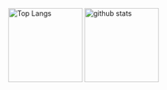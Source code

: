 <img alt="Top Langs" height="150px" src="https://github-readme-stats.vercel.app/api/top-langs/?username=fujinamire&layout=compact&show_icons=true&theme=onedark" />

<img alt="github stats" height="150px" src="https://github-readme-stats.vercel.app/api?username=fujinamire&theme=onedark&show_icons=ture" />

<!--
**fujinamire/fujinamire** is a ✨ _special_ ✨ repository because its `README.md` (this file) appears on your GitHub profile.

Here are some ideas to get you started:

- 🔭 I’m currently working on ...
- 🌱 I’m currently learning ...
- 👯 I’m looking to collaborate on ...
- 🤔 I’m looking for help with ...
- 💬 Ask me about ...
- 📫 How to reach me: ...
- 😄 Pronouns: ...
- ⚡ Fun fact: ...
-->
